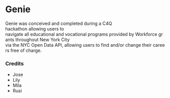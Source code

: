 # Genie

Genie was conceived and completed during a C4Q hackathon allowing users to  navigate all educational and vocational programs provided by Workforce grants throughout New York City  via the NYC Open Data API, allowing users to find and/or change their careers free of charge.   

### Credits
  * Jose
  * Lily
  * Mila
  * Rusi
